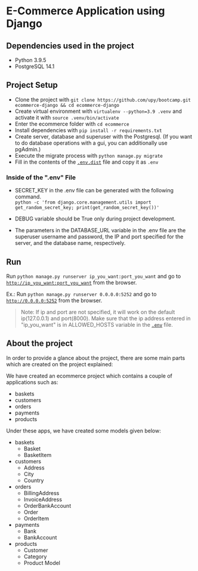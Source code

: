 # E-Commerce Application using Django

## Dependencies used in the project

- Python 3.9.5
- PostgreSQL 14.1

## Project Setup

- Clone the project with `git clone https://github.com/upy/bootcamp.git ecommerce-django && cd ecommerce-django`
- Create virtual environment with `virtualenv --python=3.9 .venv` and activate it with `source .venv/bin/activate`
- Enter the ecommerce folder with `cd ecommerce`
- Install dependencies with `pip install -r requirements.txt`
- Create server, database and superuser with the Postgresql. (If you want to do database operations with a gui, you can additionally use pgAdmin.)
- Execute the migrate process with `python manage.py migrate`
- Fill in the contents of the [`.env.dist`](ecommerce/.env.dist) file and copy it as `.env`

### Inside of the ".env" File
- SECRET_KEY in the .env file can be generated with the following command. <br> `python -c 'from django.core.management.utils import get_random_secret_key; print(get_random_secret_key())'`

- DEBUG variable should be True only during project development. 

- The parameters in the DATABASE_URL variable in the .env file are the superuser username and password, the IP and port specified for the server, and the database name, respectively.

## Run 

Run `python manage.py runserver ip_you_want:port_you_want` and go to [`http://ip_you_want:port_you_want`](ip_you_want:port_you_want) from the browser.

Ex.: Run `python manage.py runserver 0.0.0.0:5252` and go to [`http://0.0.0.0:5252`](http://0.0.0.0:5252) from the browser.

> Note: If ip and port are not specified, it will work on the default ip(127.0.0.1) and port(8000). Make sure that the ip address entered in "ip_you_want" is in ALLOWED_HOSTS variable in the [`.env`](ecommerce/.env) file.

## About the project

In order to provide a glance about the project, there are some main parts which are created on the project explained:

We have created an ecommerce project which contains a couple of applications such as:
- baskets
- customers
- orders
- payments
- products

Under these apps, we have created some models given below:
- baskets
    - Basket
    - BasketItem
- customers
    - Address
    - City
    - Country
- orders
    - BillingAddress
    - InvoiceAddress
    - OrderBankAccount
    - Order
    - OrderItem
- payments
    - Bank
    - BankAccount
- products
    - Customer
    - Category
    - Product Model
